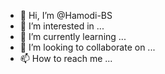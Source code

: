 - 👋 Hi, I’m @Hamodi-BS
- 👀 I’m interested in ...
- 🌱 I’m currently learning ...
- 💞️ I’m looking to collaborate on ...
- 📫 How to reach me ...

<!---
Hamodi-BS/Hamodi-BS is a ✨ special ✨ repository because its `README.md` (this file) appears on your GitHub profile.
You can click the Preview link to take a look at your changes.
--->
